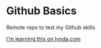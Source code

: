 Github Basics
=============

Remote repo to test my Github skills

[I'm learning this on lynda.com](http://www.lynda.com)
